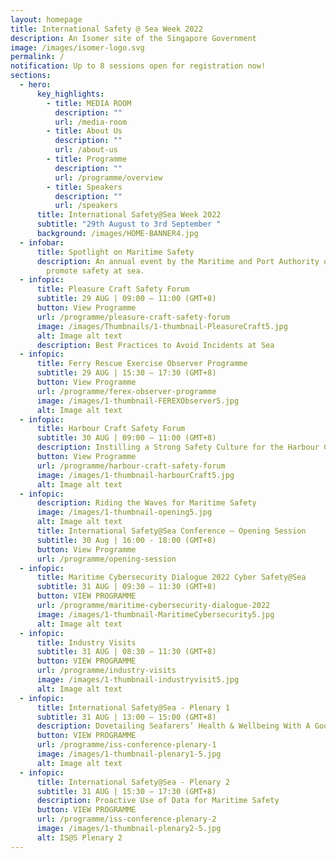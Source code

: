 ```yaml
---
layout: homepage
title: International Safety @ Sea Week 2022
description: An Isomer site of the Singapore Government
image: /images/isomer-logo.svg
permalink: /
notification: Up to 8 sessions open for registration now!
sections:
  - hero:
      key_highlights:
        - title: MEDIA ROOM
          description: ""
          url: /media-room
        - title: About Us
          description: ""
          url: /about-us
        - title: Programme
          description: ""
          url: /programme/overview
        - title: Speakers
          description: ""
          url: /speakers
      title: International Safety@Sea Week 2022
      subtitle: "29th August to 3rd September "
      background: /images/HOME-BANNER4.jpg
  - infobar:
      title: Spotlight on Maritime Safety
      description: An annual event by the Maritime and Port Authority of Singapore to
        promote safety at sea.
  - infopic:
      title: Pleasure Craft Safety Forum
      subtitle: 29 AUG | 09:00 – 11:00 (GMT+8)
      button: View Programme
      url: /programme/pleasure-craft-safety-forum
      image: /images/Thumbnails/1-thumbnail-PleasureCraft5.jpg
      alt: Image alt text
      description: Best Practices to Avoid Incidents at Sea
  - infopic:
      title: Ferry Rescue Exercise Observer Programme
      subtitle: 29 AUG | 15:30 – 17:30 (GMT+8)
      button: View Programme
      url: /programme/ferex-observer-programme
      image: /images/1-thumbnail-FEREXObserver5.jpg
      alt: Image alt text
  - infopic:
      title: Harbour Craft Safety Forum
      subtitle: 30 AUG | 09:00 – 11:00 (GMT+8)
      description: Instilling a Strong Safety Culture for the Harbour Craft Industry
      button: View Programme
      url: /programme/harbour-craft-safety-forum
      image: /images/1-thumbnail-harbourCraft5.jpg
      alt: Image alt text
  - infopic:
      description: Riding the Waves for Maritime Safety
      image: /images/1-thumbnail-opening5.jpg
      alt: Image alt text
      title: International Safety@Sea Conference – Opening Session
      subtitle: 30 Aug | 16:00 - 18:00 (GMT+8)
      button: View Programme
      url: /programme/opening-session
  - infopic:
      title: Maritime Cybersecurity Dialogue 2022 Cyber Safety@Sea
      subtitle: 31 AUG | 09:30 – 11:30 (GMT+8)
      button: VIEW PROGRAMME
      url: /programme/maritime-cybersecurity-dialogue-2022
      image: /images/1-thumbnail-MaritimeCybersecurity5.jpg
      alt: Image alt text
  - infopic:
      title: Industry Visits
      subtitle: 31 AUG | 08:30 – 11:30 (GMT+8)
      button: VIEW PROGRAMME
      url: /programme/industry-visits
      image: /images/1-thumbnail-industryvisit5.jpg
      alt: Image alt text
  - infopic:
      title: International Safety@Sea - Plenary 1
      subtitle: 31 AUG | 13:00 – 15:00 (GMT+8)
      description: Dovetailing Seafarers’ Health & Wellbeing With A Good Safety Culture
      button: VIEW PROGRAMME
      url: /programme/iss-conference-plenary-1
      image: /images/1-thumbnail-plenary1-5.jpg
      alt: Image alt text
  - infopic:
      title: International Safety@Sea - Plenary 2
      subtitle: 31 AUG | 15:30 – 17:30 (GMT+8)
      description: Proactive Use of Data for Maritime Safety
      button: VIEW PROGRAMME
      url: /programme/iss-conference-plenary-2
      image: /images/1-thumbnail-plenary2-5.jpg
      alt: IS@S Plenary 2
---
```

